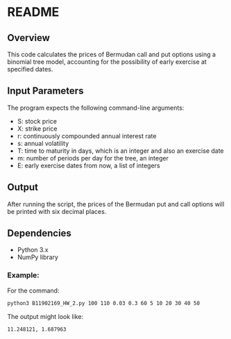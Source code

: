 # README
## Overview

This code calculates the prices of Bermudan call and put options using a binomial tree model, accounting for the possibility of early exercise at specified dates.

## Input Parameters

The program expects the following command-line arguments:

- S: stock price
- X: strike price
- r: continuously compounded annual interest rate
- s: annual volatility
- T: time to maturity in days, which is an integer and also an exercise date
- m: number of periods per day for the tree, an integer
- E: early exercise dates from now, a list of integers

## Output

After running the script, the prices of the Bermudan put and call options will be printed with six decimal places.

## Dependencies

- Python 3.x
- NumPy library

### Example:
For the command:

```bash
python3 B11902169_HW_2.py 100 110 0.03 0.3 60 5 10 20 30 40 50
```

The output might look like:

```
11.248121, 1.687963
```
